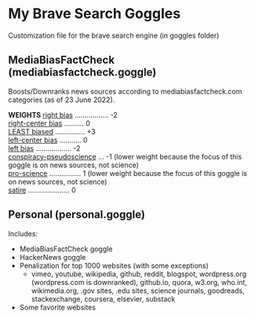 # My Brave Search Goggles
Customization file for the brave search engine (in goggles folder)

## MediaBiasFactCheck (mediabiasfactcheck.goggle)
Boosts/Downranks news sources according to mediabiasfactcheck.com categories (as of 23 June 2022).

**WEIGHTS**
[right bias](https://mediabiasfactcheck.com/right/) ................. -2  
[right-center bias](https://mediabiasfactcheck.com/right-center/) ..........  0  
[LEAST biased](https://mediabiasfactcheck.com/center/) ............... +3  
[left-center bias](https://mediabiasfactcheck.com/leftcenter/) ...........  0  
[left bias](https://mediabiasfactcheck.com/left/) .................. -2  
[conspiracy-pseudoscience](https://mediabiasfactcheck.com/conspiracy/) ... -1  (lower weight because the focus of this goggle is on news sources, not science)  
[pro-science](https://mediabiasfactcheck.com/pro-science/) ................  1  (lower weight because the focus of this goggle is on news sources, not science)  
[satire](https://mediabiasfactcheck.com/satire/) .....................  0  

## Personal (personal.goggle) 
Includes:
- MediaBiasFactCheck goggle
- HackerNews goggle
- Penalization for top 1000 websites (with some exceptions)
    -  vimeo, youtube, wikipedia, github, reddit, blogspot, wordpress.org (wordpress.com is downranked), github.io, quora, w3.org, who.int, wikimedia.org, .gov sites, .edu sites, science journals, goodreads, stackexchange, coursera, elsevier, substack
- Some favorite websites